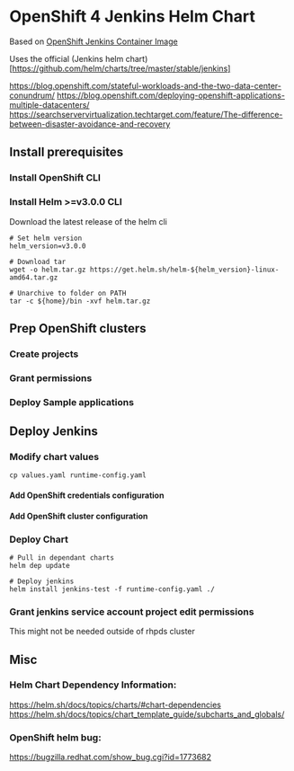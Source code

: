 # OpenShift 4 Jenkins Helm Chart

Based on [OpenShift Jenkins Container Image](https://github.com/openshift/jenkins)

Uses the official (Jenkins helm chart)[https://github.com/helm/charts/tree/master/stable/jenkins]

https://blog.openshift.com/stateful-workloads-and-the-two-data-center-conundrum/
https://blog.openshift.com/deploying-openshift-applications-multiple-datacenters/
https://searchservervirtualization.techtarget.com/feature/The-difference-between-disaster-avoidance-and-recovery

## Install prerequisites

### Install OpenShift CLI

### Install Helm >=v3.0.0 CLI

Download the latest release of the helm cli

```shell 
# Set helm version
helm_version=v3.0.0 

# Download tar
wget -o helm.tar.gz https://get.helm.sh/helm-${helm_version}-linux-amd64.tar.gz

# Unarchive to folder on PATH
tar -c ${home}/bin -xvf helm.tar.gz
```

## Prep OpenShift clusters

### Create projects

### Grant permissions

### Deploy Sample applications

## Deploy Jenkins

### Modify chart values

```
cp values.yaml runtime-config.yaml
```

#### Add OpenShift credentials configuration 

#### Add OpenShift cluster configuration

### Deploy Chart

```
# Pull in dependant charts
helm dep update

# Deploy jenkins
helm install jenkins-test -f runtime-config.yaml ./
```

### Grant jenkins service account project edit permissions
This might not be needed outside of rhpds cluster




## Misc

### Helm Chart Dependency Information:
https://helm.sh/docs/topics/charts/#chart-dependencies
https://helm.sh/docs/topics/chart_template_guide/subcharts_and_globals/

### OpenShift helm bug:
https://bugzilla.redhat.com/show_bug.cgi?id=1773682